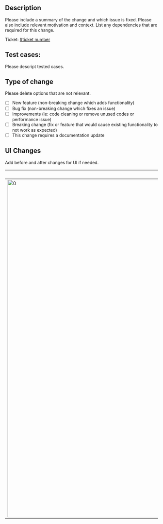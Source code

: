## Description

Please include a summary of the change and which issue is fixed. Please also include relevant motivation and context. List any dependencies that are required for this change.

Ticket: [#ticket number](https://url-for-ticket)

## Test cases:

Please descript tested cases.

## Type of change

Please delete options that are not relevant.

- [ ] New feature (non-breaking change which adds functionality)
- [ ] Bug fix (non-breaking change which fixes an issue)
- [ ] Improvements (ie: code cleaning or remove unused codes or performance issue)
- [ ] Breaking change (fix or feature that would cause existing functionality to not work as expected)
- [ ] This change requires a documentation update

## UI Changes

Add before and after changes for UI if needed.

|before|after|
|-|-|
|<img width="1111" alt="0" src="https://user-images.githubusercontent.com/8177474/193933060-b37abd18-c451-4eea-a80f-152410cdd857.png">|![1](https://user-images.githubusercontent.com/8177474/193932711-e13b8cd5-e42b-415d-a37f-b98db2f846d3.jpeg)|
